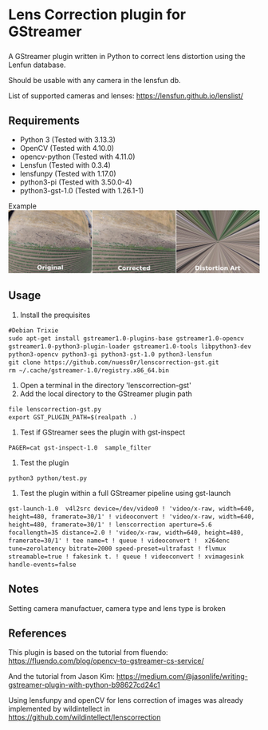# Lens Correction plugin for GStreamer
#####

A GStreamer plugin written in Python to correct lens distortion using the Lenfun database. 

Should be usable with any camera in the lensfun db.

List of supported cameras and lenses: https://lensfun.github.io/lenslist/

## Requirements

* Python 3 (Tested with 3.13.3)
* OpenCV (Tested with 4.10.0)
* opencv-python (Tested with 4.11.0)
* Lensfun (Tested with 0.3.4)
* lensfunpy (Tested with 1.17.0)
* python3-pi (Tested with 3.50.0-4)
* python3-gst-1.0 (Tested with 1.26.1-1)

Example![Compare before and after photos](overview.png  "Before and After")

## Usage

1. Install the prequisites
```
#Debian Trixie
sudo apt-get install gstreamer1.0-plugins-base gstreamer1.0-opencv gstreamer1.0-python3-plugin-loader gstreamer1.0-tools libpython3-dev python3-opencv python3-gi python3-gst-1.0 python3-lensfun
git clone https://github.com/nuess0r/lenscorrection-gst.git
rm ~/.cache/gstreamer-1.0/registry.x86_64.bin
```
1. Open a terminal in the directory 'lenscorrection-gst'
1. Add the local directory to the GStreamer plugin path
```
file lenscorrection-gst.py
export GST_PLUGIN_PATH=$(realpath .)
```
1. Test if GStreamer sees the plugin with gst-inspect
```
PAGER=cat gst-inspect-1.0  sample_filter
```
1. Test the plugin
```
python3 python/test.py
```
1. Test the plugin within a full GStreamer pipeline using gst-launch
```
gst-launch-1.0  v4l2src device=/dev/video0 ! 'video/x-raw, width=640, height=480, framerate=30/1' ! videoconvert ! 'video/x-raw, width=640, height=480, framerate=30/1' ! lenscorrection aperture=5.6 focallength=35 distance=2.0 ! 'video/x-raw, width=640, height=480, framerate=30/1' ! tee name=t ! queue ! videoconvert !  x264enc tune=zerolatency bitrate=2000 speed-preset=ultrafast ! flvmux streamable=true ! fakesink t. ! queue ! videoconvert ! xvimagesink handle-events=false
```

## Notes

Setting camera manufactuer, camera type and lens type is broken

## References

This plugin is based on the tutorial from fluendo: https://fluendo.com/blog/opencv-to-gstreamer-cs-service/

And the tutorial from Jason Kim:
https://medium.com/@jasonlife/writing-gstreamer-plugin-with-python-b98627cd24c1

Using lensfunpy and openCV for lens correction of images was already implemented by wildintellect in https://github.com/wildintellect/lenscorrection


